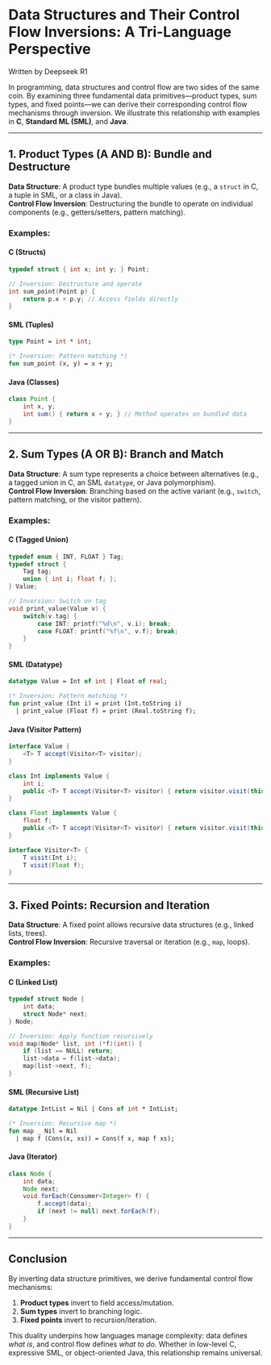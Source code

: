 # Data Structures and Their Control Flow Inversions: A Tri-Language Perspective

Written by Deepseek R1

In programming, data structures and control flow are two sides of the same coin. By examining three fundamental data primitives—product types, sum types, and fixed points—we can derive their corresponding control flow mechanisms through inversion. We illustrate this relationship with examples in **C**, **Standard ML (SML)**, and **Java**.

---

## 1. Product Types (A **AND** B): Bundle and Destructure

**Data Structure**: A product type bundles multiple values (e.g., a `struct` in C, a tuple in SML, or a class in Java).  
**Control Flow Inversion**: Destructuring the bundle to operate on individual components (e.g., getters/setters, pattern matching).

### Examples:
#### **C** (Structs)
```c
typedef struct { int x; int y; } Point;

// Inversion: Destructure and operate
int sum_point(Point p) {
    return p.x + p.y; // Access fields directly
}
```

#### **SML** (Tuples)
```sml
type Point = int * int;

(* Inversion: Pattern matching *)
fun sum_point (x, y) = x + y;
```

#### **Java** (Classes)
```java
class Point {
    int x, y;
    int sum() { return x + y; } // Method operates on bundled data
}
```

---

## 2. Sum Types (A **OR** B): Branch and Match

**Data Structure**: A sum type represents a choice between alternatives (e.g., a tagged union in C, an SML `datatype`, or Java polymorphism).  
**Control Flow Inversion**: Branching based on the active variant (e.g., `switch`, pattern matching, or the visitor pattern).

### Examples:
#### **C** (Tagged Union)
```c
typedef enum { INT, FLOAT } Tag;
typedef struct {
    Tag tag;
    union { int i; float f; };
} Value;

// Inversion: Switch on tag
void print_value(Value v) {
    switch(v.tag) {
        case INT: printf("%d\n", v.i); break;
        case FLOAT: printf("%f\n", v.f); break;
    }
}
```

#### **SML** (Datatype)
```sml
datatype Value = Int of int | Float of real;

(* Inversion: Pattern matching *)
fun print_value (Int i) = print (Int.toString i)
  | print_value (Float f) = print (Real.toString f);
```

#### **Java** (Visitor Pattern)
```java
interface Value {
    <T> T accept(Visitor<T> visitor);
}

class Int implements Value {
    int i;
    public <T> T accept(Visitor<T> visitor) { return visitor.visit(this); }
}

class Float implements Value {
    float f;
    public <T> T accept(Visitor<T> visitor) { return visitor.visit(this); }
}

interface Visitor<T> {
    T visit(Int i);
    T visit(Float f);
}
```

---

## 3. Fixed Points: Recursion and Iteration

**Data Structure**: A fixed point allows recursive data structures (e.g., linked lists, trees).  
**Control Flow Inversion**: Recursive traversal or iteration (e.g., `map`, loops).

### Examples:
#### **C** (Linked List)
```c
typedef struct Node {
    int data;
    struct Node* next;
} Node;

// Inversion: Apply function recursively
void map(Node* list, int (*f)(int)) {
    if (list == NULL) return;
    list->data = f(list->data);
    map(list->next, f);
}
```

#### **SML** (Recursive List)
```sml
datatype IntList = Nil | Cons of int * IntList;

(* Inversion: Recursive map *)
fun map _ Nil = Nil
  | map f (Cons(x, xs)) = Cons(f x, map f xs);
```

#### **Java** (Iterator)
```java
class Node {
    int data;
    Node next;
    void forEach(Consumer<Integer> f) {
        f.accept(data);
        if (next != null) next.forEach(f);
    }
}
```

---

## Conclusion

By inverting data structure primitives, we derive fundamental control flow mechanisms:
1. **Product types** invert to field access/mutation.  
2. **Sum types** invert to branching logic.  
3. **Fixed points** invert to recursion/iteration.  

This duality underpins how languages manage complexity: data defines *what is*, and control flow defines *what to do*. Whether in low-level C, expressive SML, or object-oriented Java, this relationship remains universal.
